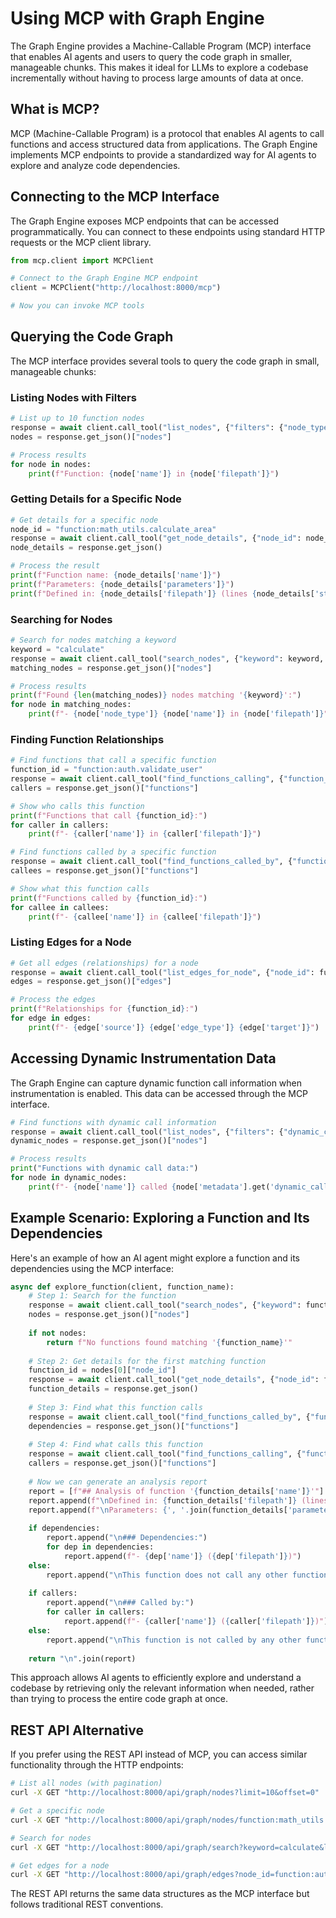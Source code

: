 # Using MCP with Graph Engine

The Graph Engine provides a Machine-Callable Program (MCP) interface that enables AI agents and users to query the code graph in smaller, manageable chunks. This makes it ideal for LLMs to explore a codebase incrementally without having to process large amounts of data at once.

## What is MCP?

MCP (Machine-Callable Program) is a protocol that enables AI agents to call functions and access structured data from applications. The Graph Engine implements MCP endpoints to provide a standardized way for AI agents to explore and analyze code dependencies.

## Connecting to the MCP Interface

The Graph Engine exposes MCP endpoints that can be accessed programmatically. You can connect to these endpoints using standard HTTP requests or the MCP client library.

```python
from mcp.client import MCPClient

# Connect to the Graph Engine MCP endpoint
client = MCPClient("http://localhost:8000/mcp")

# Now you can invoke MCP tools
```

## Querying the Code Graph

The MCP interface provides several tools to query the code graph in small, manageable chunks:

### Listing Nodes with Filters

```python
# List up to 10 function nodes
response = await client.call_tool("list_nodes", {"filters": {"node_type": "function"}, "limit": 10})
nodes = response.get_json()["nodes"]

# Process results
for node in nodes:
    print(f"Function: {node['name']} in {node['filepath']}")
```

### Getting Details for a Specific Node

```python
# Get details for a specific node
node_id = "function:math_utils.calculate_area"
response = await client.call_tool("get_node_details", {"node_id": node_id})
node_details = response.get_json()

# Process the result
print(f"Function name: {node_details['name']}")
print(f"Parameters: {node_details['parameters']}")
print(f"Defined in: {node_details['filepath']} (lines {node_details['start_line']}-{node_details['end_line']})")
```

### Searching for Nodes

```python
# Search for nodes matching a keyword
keyword = "calculate"
response = await client.call_tool("search_nodes", {"keyword": keyword, "limit": 5})
matching_nodes = response.get_json()["nodes"]

# Process results
print(f"Found {len(matching_nodes)} nodes matching '{keyword}':")
for node in matching_nodes:
    print(f"- {node['node_type']} {node['name']} in {node['filepath']}")
```

### Finding Function Relationships

```python
# Find functions that call a specific function
function_id = "function:auth.validate_user"
response = await client.call_tool("find_functions_calling", {"function_id": function_id})
callers = response.get_json()["functions"]

# Show who calls this function
print(f"Functions that call {function_id}:")
for caller in callers:
    print(f"- {caller['name']} in {caller['filepath']}")

# Find functions called by a specific function
response = await client.call_tool("find_functions_called_by", {"function_id": function_id})
callees = response.get_json()["functions"]

# Show what this function calls
print(f"Functions called by {function_id}:")
for callee in callees:
    print(f"- {callee['name']} in {callee['filepath']}")
```

### Listing Edges for a Node

```python
# Get all edges (relationships) for a node
response = await client.call_tool("list_edges_for_node", {"node_id": function_id, "direction": "both"})
edges = response.get_json()["edges"]

# Process the edges
print(f"Relationships for {function_id}:")
for edge in edges:
    print(f"- {edge['source']} {edge['edge_type']} {edge['target']}")
```

## Accessing Dynamic Instrumentation Data

The Graph Engine can capture dynamic function call information when instrumentation is enabled. This data can be accessed through the MCP interface.

```python
# Find functions with dynamic call information
response = await client.call_tool("list_nodes", {"filters": {"dynamic_call_count": {"$exists": True}}})
dynamic_nodes = response.get_json()["nodes"]

# Process results
print("Functions with dynamic call data:")
for node in dynamic_nodes:
    print(f"- {node['name']} called {node['metadata'].get('dynamic_call_count', 0)} times")
```

## Example Scenario: Exploring a Function and Its Dependencies

Here's an example of how an AI agent might explore a function and its dependencies using the MCP interface:

```python
async def explore_function(client, function_name):
    # Step 1: Search for the function
    response = await client.call_tool("search_nodes", {"keyword": function_name})
    nodes = response.get_json()["nodes"]
    
    if not nodes:
        return f"No functions found matching '{function_name}'"
    
    # Step 2: Get details for the first matching function
    function_id = nodes[0]["node_id"]
    response = await client.call_tool("get_node_details", {"node_id": function_id})
    function_details = response.get_json()
    
    # Step 3: Find what this function calls
    response = await client.call_tool("find_functions_called_by", {"function_id": function_id})
    dependencies = response.get_json()["functions"]
    
    # Step 4: Find what calls this function
    response = await client.call_tool("find_functions_calling", {"function_id": function_id})
    callers = response.get_json()["functions"]
    
    # Now we can generate an analysis report
    report = [f"## Analysis of function '{function_details['name']}'"]
    report.append(f"\nDefined in: {function_details['filepath']} (lines {function_details['start_line']}-{function_details['end_line']})")
    report.append(f"\nParameters: {', '.join(function_details['parameters'])}")
    
    if dependencies:
        report.append("\n### Dependencies:")
        for dep in dependencies:
            report.append(f"- {dep['name']} ({dep['filepath']})")
    else:
        report.append("\nThis function does not call any other functions.")
    
    if callers:
        report.append("\n### Called by:")
        for caller in callers:
            report.append(f"- {caller['name']} ({caller['filepath']})")
    else:
        report.append("\nThis function is not called by any other functions in the codebase.")
    
    return "\n".join(report)
```

This approach allows AI agents to efficiently explore and understand a codebase by retrieving only the relevant information when needed, rather than trying to process the entire code graph at once.

## REST API Alternative

If you prefer using the REST API instead of MCP, you can access similar functionality through the HTTP endpoints:

```bash
# List all nodes (with pagination)
curl -X GET "http://localhost:8000/api/graph/nodes?limit=10&offset=0"

# Get a specific node
curl -X GET "http://localhost:8000/api/graph/nodes/function:math_utils.calculate_area" 

# Search for nodes
curl -X GET "http://localhost:8000/api/graph/search?keyword=calculate&limit=5"

# Get edges for a node
curl -X GET "http://localhost:8000/api/graph/edges?node_id=function:auth.validate_user&direction=both"
```

The REST API returns the same data structures as the MCP interface but follows traditional REST conventions. 